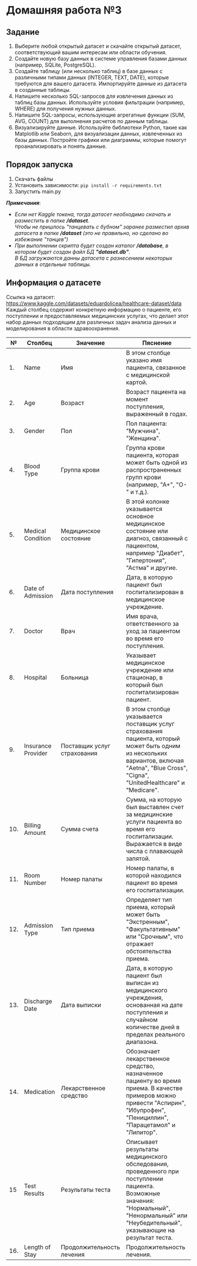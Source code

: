 # Домашняя работа №3

## Задание

1. Выберите любой открытый датасет и скачайте открытый датасет, соответствующий вашим интересам или области обучения.
2. Создайте новую базу данных в системе управления базами данных (например, SQLite, PostgreSQL).
3. Создайте таблицу (или несколько таблиц) в базе данных с различными типами данных (INTEGER, TEXT, DATE), которые требуются для вашего датасета. Импортируйте данные из датасета в созданные таблицы.
4. Напишите несколько SQL-запросов для извлечения данных из таблиц базы данных. Используйте условия фильтрации (например, WHERE) для получения нужных данных.
5. Напишите SQL-запросы, использующие агрегатные функции (SUM, AVG, COUNT) для выполнения расчетов по данным таблицы.
6. Визуализируйте данные. Используйте библиотеки Python, такие как Matplotlib или Seaborn, для визуализации данных, извлеченных из базы данных. Постройте графики или диаграммы, которые помогут проанализировать и понять данные.

## Порядок запуска
1. Скачать файлы 
2. Установить зависимости: `pip install -r requirements.txt `
3. Запустить main.py

**_Примечания_**:<br>
* _Если нет Kaggle токена, тогда датасет необходимо скачать и разместить в папке **/dataset**._<br>
  _Чтобы не пришлось "танцевать с бубном" заранее разместил архив датасета в папке **/dataset** (это не правильно, но сделано во избежание "танцев")_
* _При выполнении скрипта будет создан каталог **/database**, в котором будет создан файл БД **"dataset.db"**._<br>
  _В БД загружаются данны датасета с разнесением некоторых данных в отдельные таблицы._ 

## Информация о датасете
Ссылка на датасет: https://www.kaggle.com/datasets/eduardolicea/healthcare-dataset/data<br>
Каждый столбец содержит конкретную информацию о пациенте, его поступлении и предоставляемых 
медицинских услугах, что делает этот набор данных подходящим для различных задач анализа данных 
и моделирования в области здравоохранения.

| №   | Столбец            | Значение                    | Пяснение                                                                                                                                                                                      |
|-----|--------------------|-----------------------------|-----------------------------------------------------------------------------------------------------------------------------------------------------------------------------------------------|
| 1.  | Name               | Имя                         | В этом столбце указано имя пациента, связанное с медицинской картой.                                                                                                                          |
| 2.  | Age                | Возраст                     | Возраст пациента на момент поступления, выраженный в годах.                                                                                                                                   |
| 3.  | Gender             | Пол                         | Пол пациента: "Мужчина", "Женщина".                                                                                                                                                           |
| 4.  | Blood Type         | Группа крови                | Группа крови пациента, которая может быть одной из распространенных групп крови (например, "А+", "О-" и т.д.).                                                                                |
| 5.  | Medical Condition  | Медицинское состояние       | В этой колонке указывается основное медицинское состояние или диагноз, связанный с пациентом, например "Диабет", "Гипертония", "Астма" и другие.                                              |
| 6.  | Date of Admission  | Дата поступления            | Дата, в которую пациент был госпитализирован в медицинское учреждение.                                                                                                                        |
| 7.  | Doctor             | Врач                        | Имя врача, ответственного за уход за пациентом во время его поступления.                                                                                                                      |
| 8.  | Hospital           | Больница                    | Указывает медицинское учреждение или стационар, в который был госпитализирован пациент.                                                                                                       |
| 9.  | Insurance Provider | Поставщик услуг страхования | В этом столбце указывается поставщик услуг страхования пациента, который может быть одним из нескольких вариантов, включая "Aetna", "Blue Cross", "Cigna", "UnitedHealthcare" и "Medicare".   |
| 10. | Billing Amount     | Сумма счета                 | Сумма, на которую был выставлен счет за медицинские услуги пациента во время его госпитализации. Выражается в виде числа с плавающей запятой.                                                 |
| 11. | Room Number        | Номер палаты                | Номер палаты, в которой находился пациент во время его госпитализации.                                                                                                                        |
| 12. | Admission Type     | Тип приема                  | Определяет тип приема, который может быть "Экстренным", "Факультативным" или "Срочным", что отражает обстоятельства приема.                                                                   |
| 13. | Discharge Date     | Дата выписки                | Дата, в которую пациент был выписан из медицинского учреждения, основанная на дате поступления и случайном количестве дней в пределах реального диапазона.                                    |
| 14. | Medication         | Лекарственное средство      | Обозначает лекарственное средство, назначенное пациенту во время приема. В качестве примеров можно привести "Аспирин", "Ибупрофен", "Пенициллин", "Парацетамол" и "Липитор".                  |
| 15  | Test Results       | Результаты теста            | Описывает результаты медицинского обследования, проведенного при поступлении пациента. Возможные значения: "Нормальный", "Ненормальный" или "Неубедительный", указывающие на результат теста. |
| 16. | Length of Stay     | Продолжительность лечения   | Продолжительность лечения.                                                                                                                                                                    |


